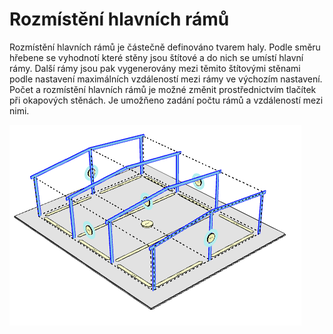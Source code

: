 
# Rozmístění hlavních rámů

Rozmístění hlavních rámů je částečně definováno tvarem haly. Podle směru hřebene se vyhodnotí které stěny jsou štítové a do nich se umístí hlavní rámy. Další rámy jsou pak vygenerovány mezi těmito štítovými stěnami podle nastavení maximálních vzdáleností mezi rámy ve výchozím nastavení. Počet a rozmístění hlavních rámů je možné změnit prostřednictvím tlačítek při okapových stěnách. Je umožňeno zadání počtu rámů a vzdáleností mezi nimi.

![image](img/225838715-529f791c-ac85-4532-a528-57734a407c2d.png)
